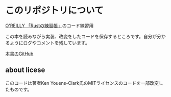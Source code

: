 # このリポジトリについて
[O'REILLY 「Rustの練習帳」](https://www.oreilly.co.jp/books/9784814400584/)のコード練習用

この本を読みながら実装、改変をしたコードを保存するところです。自分が分かるようにログやコメントを残しています。

[本書のGitHub](https://github.com/kyclark/command-line-rust/tree/clap_v2#)

## about licese
このコードは著者Ken Youens-Clark氏のMITライセンスのコードを一部改変したものです。
